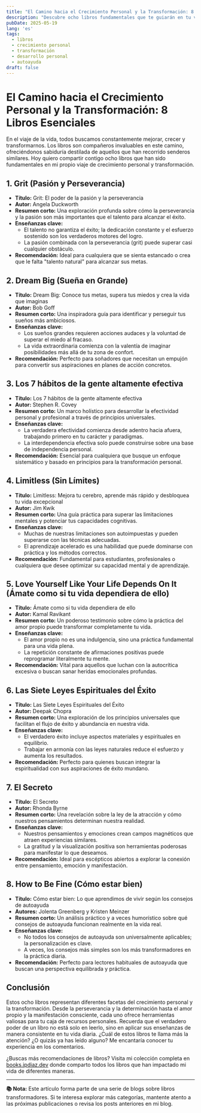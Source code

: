 ```yaml
---
title: "El Camino hacia el Crecimiento Personal y la Transformación: 8 Libros Esenciales"
description: "Descubre ocho libros fundamentales que te guiarán en tu viaje hacia el crecimiento personal y la transformación."
pubDate: 2025-05-19
lang: 'es'
tags:
  - libros
  - crecimiento personal
  - transformación
  - desarrollo personal
  - autoayuda
draft: false
---
```


# El Camino hacia el Crecimiento Personal y la Transformación: 8 Libros Esenciales

En el viaje de la vida, todos buscamos constantemente mejorar, crecer y transformarnos. Los libros son compañeros invaluables en este camino, ofreciéndonos sabiduría destilada de aquellos que han recorrido senderos similares. Hoy quiero compartir contigo ocho libros que han sido fundamentales en mi propio viaje de crecimiento personal y transformación.

## 1. Grit (Pasión y Perseverancia)

* **Título:** Grit: El poder de la pasión y la perseverancia
* **Autor:** Angela Duckworth
* **Resumen corto:** Una exploración profunda sobre cómo la perseverancia y la pasión son más importantes que el talento para alcanzar el éxito.
* **Enseñanzas clave:** 
  * El talento no garantiza el éxito; la dedicación constante y el esfuerzo sostenido son los verdaderos motores del logro.
  * La pasión combinada con la perseverancia (grit) puede superar casi cualquier obstáculo.
* **Recomendación:** Ideal para cualquiera que se sienta estancado o crea que le falta "talento natural" para alcanzar sus metas.

## 2. Dream Big (Sueña en Grande)

* **Título:** Dream Big: Conoce tus metas, supera tus miedos y crea la vida que imaginas
* **Autor:** Bob Goff
* **Resumen corto:** Una inspiradora guía para identificar y perseguir tus sueños más ambiciosos.
* **Enseñanzas clave:** 
  * Los sueños grandes requieren acciones audaces y la voluntad de superar el miedo al fracaso.
  * La vida extraordinaria comienza con la valentía de imaginar posibilidades más allá de tu zona de confort.
* **Recomendación:** Perfecto para soñadores que necesitan un empujón para convertir sus aspiraciones en planes de acción concretos.

## 3. Los 7 hábitos de la gente altamente efectiva

* **Título:** Los 7 hábitos de la gente altamente efectiva
* **Autor:** Stephen R. Covey
* **Resumen corto:** Un marco holístico para desarrollar la efectividad personal y profesional a través de principios universales.
* **Enseñanzas clave:** 
  * La verdadera efectividad comienza desde adentro hacia afuera, trabajando primero en tu carácter y paradigmas.
  * La interdependencia efectiva solo puede construirse sobre una base de independencia personal.
* **Recomendación:** Esencial para cualquiera que busque un enfoque sistemático y basado en principios para la transformación personal.

## 4. Limitless (Sin Límites)

* **Título:** Limitless: Mejora tu cerebro, aprende más rápido y desbloquea tu vida excepcional
* **Autor:** Jim Kwik
* **Resumen corto:** Una guía práctica para superar las limitaciones mentales y potenciar tus capacidades cognitivas.
* **Enseñanzas clave:** 
  * Muchas de nuestras limitaciones son autoimpuestas y pueden superarse con las técnicas adecuadas.
  * El aprendizaje acelerado es una habilidad que puede dominarse con práctica y los métodos correctos.
* **Recomendación:** Fundamental para estudiantes, profesionales o cualquiera que desee optimizar su capacidad mental y de aprendizaje.

## 5. Love Yourself Like Your Life Depends On It (Ámate como si tu vida dependiera de ello)

* **Título:** Ámate como si tu vida dependiera de ello
* **Autor:** Kamal Ravikant
* **Resumen corto:** Un poderoso testimonio sobre cómo la práctica del amor propio puede transformar completamente tu vida.
* **Enseñanzas clave:** 
  * El amor propio no es una indulgencia, sino una práctica fundamental para una vida plena.
  * La repetición constante de afirmaciones positivas puede reprogramar literalmente tu mente.
* **Recomendación:** Vital para aquellos que luchan con la autocrítica excesiva o buscan sanar heridas emocionales profundas.

## 6. Las Siete Leyes Espirituales del Éxito

* **Título:** Las Siete Leyes Espirituales del Éxito
* **Autor:** Deepak Chopra
* **Resumen corto:** Una exploración de los principios universales que facilitan el flujo de éxito y abundancia en nuestra vida.
* **Enseñanzas clave:** 
  * El verdadero éxito incluye aspectos materiales y espirituales en equilibrio.
  * Trabajar en armonía con las leyes naturales reduce el esfuerzo y aumenta los resultados.
* **Recomendación:** Perfecto para quienes buscan integrar la espiritualidad con sus aspiraciones de éxito mundano.

## 7. El Secreto

* **Título:** El Secreto
* **Autor:** Rhonda Byrne
* **Resumen corto:** Una revelación sobre la ley de la atracción y cómo nuestros pensamientos determinan nuestra realidad.
* **Enseñanzas clave:** 
  * Nuestros pensamientos y emociones crean campos magnéticos que atraen experiencias similares.
  * La gratitud y la visualización positiva son herramientas poderosas para manifestar lo que deseamos.
* **Recomendación:** Ideal para escépticos abiertos a explorar la conexión entre pensamiento, emoción y manifestación.

## 8. How to Be Fine (Cómo estar bien)

* **Título:** Cómo estar bien: Lo que aprendimos de vivir según los consejos de autoayuda
* **Autores:** Jolenta Greenberg y Kristen Meinzer
* **Resumen corto:** Un análisis práctico y a veces humorístico sobre qué consejos de autoayuda funcionan realmente en la vida real.
* **Enseñanzas clave:** 
  * No todos los consejos de autoayuda son universalmente aplicables; la personalización es clave.
  * A veces, los consejos más simples son los más transformadores en la práctica diaria.
* **Recomendación:** Perfecto para lectores habituales de autoayuda que buscan una perspectiva equilibrada y práctica.

## Conclusión

Estos ocho libros representan diferentes facetas del crecimiento personal y la transformación. Desde la perseverancia y la determinación hasta el amor propio y la manifestación consciente, cada uno ofrece herramientas valiosas para tu caja de recursos personales. Recuerda que el verdadero poder de un libro no está solo en leerlo, sino en aplicar sus enseñanzas de manera consistente en tu vida diaria. ¿Cuál de estos libros te llama más la atención? ¿O quizás ya has leído alguno? Me encantaría conocer tu experiencia en los comentarios.

¿Buscas más recomendaciones de libros? Visita mi colección completa en [books.jpdiaz.dev](https://books.jpdiaz.dev/) donde comparto todos los libros que han impactado mi vida de diferentes maneras.

---

**📚 Nota:** Este artículo forma parte de una serie de blogs sobre libros transformadores. Si te interesa explorar más categorías, mantente atento a las próximas publicaciones o revisa los posts anteriores en mi blog.
